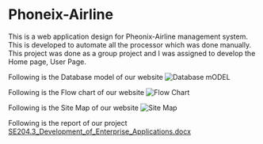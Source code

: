 # Phoneix-Airline
This is a web application design for Pheonix-Airline management system. This is developed to automate all the processor which was done manually. This project was done as a group project and I was assigned to develop the Home page, User Page.

Following is the Database model of our website
![Database mODEL](https://user-images.githubusercontent.com/75446770/148655599-775ac4c5-d6bd-42cd-898b-3097a6d09c3d.jpeg)

Following is the Flow chart of our website
![Flow Chart](https://user-images.githubusercontent.com/75446770/148655600-1327f755-03bb-4d68-abbf-105b9bbbd344.jpg)

Following is the Site Map of our website
![Site Map](https://user-images.githubusercontent.com/75446770/148655602-944aa909-cc68-4051-b9b5-22ae5d611d94.jpg)

Following is the report of our project
[SE204.3_Development_of_Enterprise_Applications.docx](https://github.com/sachithradeshan/Phoneix-Airline/files/7833793/SE204.3_Development_of_Enterprise_Applications.docx)
